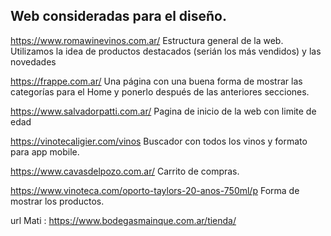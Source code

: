 ## Web consideradas para el diseño.

https://www.romawinevinos.com.ar/
Estructura general de la web. Utilizamos la idea de productos destacados (serián los más vendidos) y las novedades

https://frappe.com.ar/
Una página con una buena forma de mostrar las categorías para el Home y ponerlo después de las anteriores secciones.

https://www.salvadorpatti.com.ar/
Pagina de inicio de la web con limite de edad

https://vinotecaligier.com/vinos
Buscador con todos los vinos y formato para app mobile.

https://www.cavasdelpozo.com.ar/
Carrito de compras.

https://www.vinoteca.com/oporto-taylors-20-anos-750ml/p
Forma de mostrar los productos.

url Mati : https://www.bodegasmainque.com.ar/tienda/